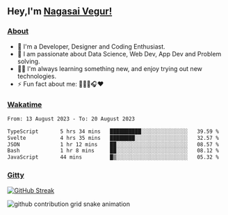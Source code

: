 ## Hey,I'm [Nagasai Vegur!](https://nsvegur.vercel.app/)

### [About](https://nsvegur.me/)

- 🔭 I'm a Developer, Designer and Coding Enthusiast.
- 🎲 I am passionate about Data Science, Web Dev, App Dev and Problem solving. 
- 👨‍💻 I'm always learning something new, and enjoy trying out new technologies.
- ⚡ Fun fact about me: 👨🏻‍💻🎧♥️

### [Wakatime](https://wakatime.com/@NSVegur)

<!--START_SECTION:waka-->

```txt
From: 13 August 2023 - To: 20 August 2023

TypeScript       5 hrs 34 mins   ██████████░░░░░░░░░░░░░░░   39.59 %
Svelte           4 hrs 35 mins   ████████░░░░░░░░░░░░░░░░░   32.57 %
JSON             1 hr 12 mins    ██░░░░░░░░░░░░░░░░░░░░░░░   08.57 %
Bash             1 hr 8 mins     ██░░░░░░░░░░░░░░░░░░░░░░░   08.12 %
JavaScript       44 mins         █▒░░░░░░░░░░░░░░░░░░░░░░░   05.32 %
```

<!--END_SECTION:waka-->

### [Gitty](https://github.com/NSVEGUR?tab=repositories)

[![GitHub Streak](https://github-readme-streak-stats.herokuapp.com?user=NSVEGUR&theme=dark&hide_border=true&date_format=M%20j%5B%2C%20Y%5D&ring=57A6FF&fire=57A6FF&currStreakLabel=57A6FF&background=0F1017)]('https://github.com/NSVEGUR')

![github contribution grid snake animation](https://raw.githubusercontent.com/NSVEGUR/NSVEGUR/output/github-contribution-grid-snake.svg)

